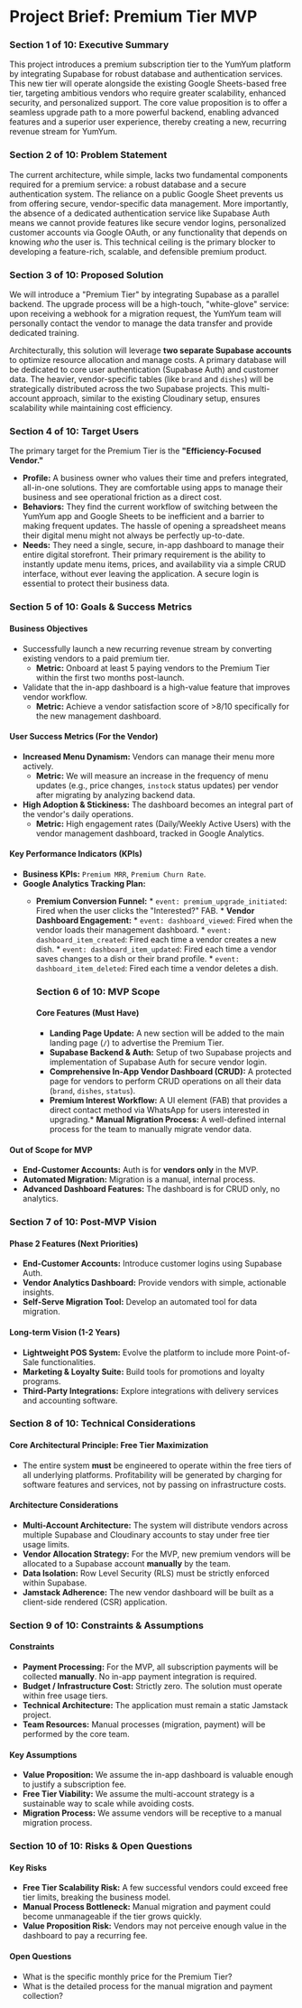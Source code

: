 # Project Brief: Premium Tier MVP

### Section 1 of 10: Executive Summary
This project introduces a premium subscription tier to the YumYum platform by integrating Supabase for robust database and authentication services. This new tier will operate alongside the existing Google Sheets-based free tier, targeting ambitious vendors who require greater scalability, enhanced security, and personalized support. The core value proposition is to offer a seamless upgrade path to a more powerful backend, enabling advanced features and a superior user experience, thereby creating a new, recurring revenue stream for YumYum.

### Section 2 of 10: Problem Statement
The current architecture, while simple, lacks two fundamental components required for a premium service: a robust database and a secure authentication system. The reliance on a public Google Sheet prevents us from offering secure, vendor-specific data management. More importantly, the absence of a dedicated authentication service like Supabase Auth means we cannot provide features like secure vendor logins, personalized customer accounts via Google OAuth, or any functionality that depends on knowing *who* the user is. This technical ceiling is the primary blocker to developing a feature-rich, scalable, and defensible premium product.

### Section 3 of 10: Proposed Solution
We will introduce a "Premium Tier" by integrating Supabase as a parallel backend. The upgrade process will be a high-touch, "white-glove" service: upon receiving a webhook for a migration request, the YumYum team will personally contact the vendor to manage the data transfer and provide dedicated training.

Architecturally, this solution will leverage **two separate Supabase accounts** to optimize resource allocation and manage costs. A primary database will be dedicated to core user authentication (Supabase Auth) and customer data. The heavier, vendor-specific tables (like `brand` and `dishes`) will be strategically distributed across the two Supabase projects. This multi-account approach, similar to the existing Cloudinary setup, ensures scalability while maintaining cost efficiency.

### Section 4 of 10: Target Users
The primary target for the Premium Tier is the **"Efficiency-Focused Vendor."**
*   **Profile:** A business owner who values their time and prefers integrated, all-in-one solutions. They are comfortable using apps to manage their business and see operational friction as a direct cost.
*   **Behaviors:** They find the current workflow of switching between the YumYum app and Google Sheets to be inefficient and a barrier to making frequent updates. The hassle of opening a spreadsheet means their digital menu might not always be perfectly up-to-date.
*   **Needs:** They need a single, secure, in-app dashboard to manage their entire digital storefront. Their primary requirement is the ability to instantly update menu items, prices, and availability via a simple CRUD interface, without ever leaving the application. A secure login is essential to protect their business data.

### Section 5 of 10: Goals & Success Metrics
#### Business Objectives
*   Successfully launch a new recurring revenue stream by converting existing vendors to a paid premium tier.
    *   **Metric:** Onboard at least 5 paying vendors to the Premium Tier within the first two months post-launch.
*   Validate that the in-app dashboard is a high-value feature that improves vendor workflow.
    *   **Metric:** Achieve a vendor satisfaction score of >8/10 specifically for the new management dashboard.
#### User Success Metrics (For the Vendor)
*   **Increased Menu Dynamism:** Vendors can manage their menu more actively.
    *   **Metric:** We will measure an increase in the frequency of menu updates (e.g., price changes, `instock` status updates) per vendor after migrating by analyzing backend data.
*   **High Adoption & Stickiness:** The dashboard becomes an integral part of the vendor's daily operations.
    *   **Metric:** High engagement rates (Daily/Weekly Active Users) with the vendor management dashboard, tracked in Google Analytics.
#### Key Performance Indicators (KPIs)
*   **Business KPIs:** `Premium MRR`, `Premium Churn Rate`.
*   **Google Analytics Tracking Plan:**
    *   **Premium Conversion Funnel:**
            *   `event: premium_upgrade_initiated`: Fired when the user clicks the "Interested?" FAB.
            *   **Vendor Dashboard Engagement:**
                *   `event: dashboard_viewed`: Fired when the vendor loads their management dashboard.
                *   `event: dashboard_item_created`: Fired each time a vendor creates a new dish.
                *   `event: dashboard_item_updated`: Fired each time a vendor saves changes to a dish or their brand profile.
                *   `event: dashboard_item_deleted`: Fired each time a vendor deletes a dish.
        
        ### Section 6 of 10: MVP Scope
        #### Core Features (Must Have)
        *   **Landing Page Update:** A new section will be added to the main landing page (`/`) to advertise the Premium Tier.
        *   **Supabase Backend & Auth:** Setup of two Supabase projects and implementation of Supabase Auth for secure vendor login.
        *   **Comprehensive In-App Vendor Dashboard (CRUD):** A protected page for vendors to perform CRUD operations on all their data (`brand`, `dishes`, `status`).
        *   **Premium Interest Workflow:** A UI element (FAB) that provides a direct contact method via WhatsApp for users interested in upgrading.*   **Manual Migration Process:** A well-defined internal process for the team to manually migrate vendor data.
#### Out of Scope for MVP
*   **End-Customer Accounts:** Auth is for **vendors only** in the MVP.
*   **Automated Migration:** Migration is a manual, internal process.
*   **Advanced Dashboard Features:** The dashboard is for CRUD only, no analytics.

### Section 7 of 10: Post-MVP Vision
#### Phase 2 Features (Next Priorities)
*   **End-Customer Accounts:** Introduce customer logins using Supabase Auth.
*   **Vendor Analytics Dashboard:** Provide vendors with simple, actionable insights.
*   **Self-Serve Migration Tool:** Develop an automated tool for data migration.
#### Long-term Vision (1-2 Years)
*   **Lightweight POS System:** Evolve the platform to include more Point-of-Sale functionalities.
*   **Marketing & Loyalty Suite:** Build tools for promotions and loyalty programs.
*   **Third-Party Integrations:** Explore integrations with delivery services and accounting software.

### Section 8 of 10: Technical Considerations
#### Core Architectural Principle: Free Tier Maximization
*   The entire system **must** be engineered to operate within the free tiers of all underlying platforms. Profitability will be generated by charging for software features and services, not by passing on infrastructure costs.
#### Architecture Considerations
*   **Multi-Account Architecture:** The system will distribute vendors across multiple Supabase and Cloudinary accounts to stay under free tier usage limits.
*   **Vendor Allocation Strategy:** For the MVP, new premium vendors will be allocated to a Supabase account **manually** by the team.
*   **Data Isolation:** Row Level Security (RLS) must be strictly enforced within Supabase.
*   **Jamstack Adherence:** The new vendor dashboard will be built as a client-side rendered (CSR) application.

### Section 9 of 10: Constraints & Assumptions
#### Constraints
*   **Payment Processing:** For the MVP, all subscription payments will be collected **manually**. No in-app payment integration is required.
*   **Budget / Infrastructure Cost:** Strictly zero. The solution must operate within free usage tiers.
*   **Technical Architecture:** The application must remain a static Jamstack project.
*   **Team Resources:** Manual processes (migration, payment) will be performed by the core team.
#### Key Assumptions
*   **Value Proposition:** We assume the in-app dashboard is valuable enough to justify a subscription fee.
*   **Free Tier Viability:** We assume the multi-account strategy is a sustainable way to scale while avoiding costs.
*   **Migration Process:** We assume vendors will be receptive to a manual migration process.

### Section 10 of 10: Risks & Open Questions
#### Key Risks
*   **Free Tier Scalability Risk:** A few successful vendors could exceed free tier limits, breaking the business model.
*   **Manual Process Bottleneck:** Manual migration and payment could become unmanageable if the tier grows quickly.
*   **Value Proposition Risk:** Vendors may not perceive enough value in the dashboard to pay a recurring fee.
#### Open Questions
*   What is the specific monthly price for the Premium Tier?
*   What is the detailed process for the manual migration and payment collection?